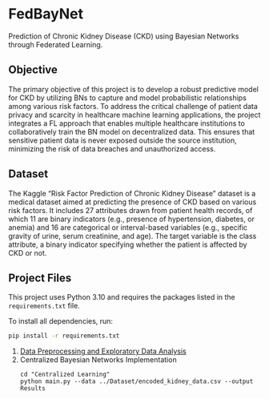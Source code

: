 # FedBayNet
Prediction of Chronic Kidney Disease (CKD) using Bayesian Networks through Federated Learning.

## Objective
The primary objective of this project is to develop a robust predictive model for CKD by utilizing BNs to capture and model probabilistic relationships among various risk factors. To address the critical challenge of patient data privacy and scarcity in healthcare machine learning applications, the project integrates a FL approach that enables multiple healthcare institutions to collaboratively train the BN model on decentralized data. This ensures that sensitive patient data is never exposed outside the source institution, minimizing the risk of data breaches and unauthorized access. 

## Dataset
The Kaggle “Risk Factor Prediction of Chronic Kidney Disease” dataset is a medical dataset aimed at predicting the presence of CKD based on various risk factors. It includes 27 attributes drawn from patient health records, of which 11 are binary indicators (e.g., presence of hypertension, diabetes, or anemia) and 16 are categorical or interval-based variables (e.g., specific gravity of urine, serum creatinine, and age). The target variable is the class attribute, a binary indicator specifying whether the patient is affected by CKD or not.

## Project Files
This project uses Python 3.10 and requires the packages listed in the `requirements.txt` file.

To install all dependencies, run:

```bash
pip install -r requirements.txt
```

1. [Data Preprocessing and Exploratory Data Analysis](./Exploratory%20Data%20Analysis)
2. Centralized Bayesian Networks Implementation
   ```
   cd "Centralized Learning"
   python main.py --data ../Dataset/encoded_kidney_data.csv --output Results
   ```
  
  
